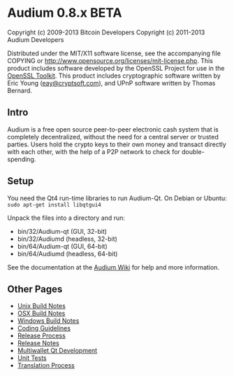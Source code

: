 Audium 0.8.x BETA
====================

Copyright (c) 2009-2013 Bitcoin Developers
Copyright (c) 2011-2013 Audium Developers

Distributed under the MIT/X11 software license, see the accompanying
file COPYING or http://www.opensource.org/licenses/mit-license.php.
This product includes software developed by the OpenSSL Project for use in the [OpenSSL Toolkit](http://www.openssl.org/). This product includes
cryptographic software written by Eric Young ([eay@cryptsoft.com](mailto:eay@cryptsoft.com)), and UPnP software written by Thomas Bernard.


Intro
---------------------
Audium is a free open source peer-to-peer electronic cash system that is
completely decentralized, without the need for a central server or trusted
parties.  Users hold the crypto keys to their own money and transact directly
with each other, with the help of a P2P network to check for double-spending.


Setup
---------------------
You need the Qt4 run-time libraries to run Audium-Qt. On Debian or Ubuntu:
	`sudo apt-get install libqtgui4`

Unpack the files into a directory and run:

- bin/32/Audium-qt (GUI, 32-bit)
- bin/32/Audiumd (headless, 32-bit)
- bin/64/Audium-qt (GUI, 64-bit)
- bin/64/Audiumd (headless, 64-bit)

See the documentation at the [Audium Wiki](http://Audium.info)
for help and more information.


Other Pages
---------------------
- [Unix Build Notes](build-unix.md)
- [OSX Build Notes](build-osx.md)
- [Windows Build Notes](build-msw.md)
- [Coding Guidelines](coding.md)
- [Release Process](release-process.md)
- [Release Notes](release-notes.md)
- [Multiwallet Qt Development](multiwallet-qt.md)
- [Unit Tests](unit-tests.md)
- [Translation Process](translation_process.md)
